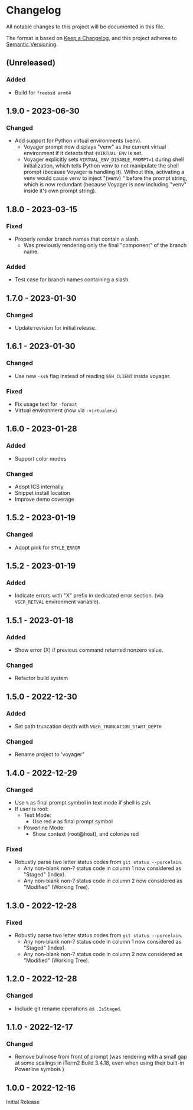 # Changelog
All notable changes to this project will be documented in this file.

The format is based on [Keep a Changelog](https://keepachangelog.com/en/1.0.0/),
and this project adheres to [Semantic Versioning](https://semver.org/spec/v2.0.0.html).

## **(Unreleased)**
### Added
- Build for `freebsd arm64`

## 1.9.0 - 2023-06-30
### Changed
- Add support for Python virtual environments (venv).
    - Voyager prompt now displays "venv" as the current virtual environment if it detects that `$VIRTUAL_ENV` is set.
    - Voyager explicitly sets `VIRTUAL_ENV_DISABLE_PROMPT=1` during shell initialization, which tells Python venv to not manipulate the shell prompt (because Voyager is handling it). Without this, activating a venv would cause venv to inject "(venv) " before the prompt string, which is now redundant (because Voyager is now including "venv" inside it's own prompt string).

## 1.8.0 - 2023-03-15
### Fixed
- Properly render branch names that contain a slash.
    - Was previously rendering only the final "component" of the branch name.
### Added
- Test case for branch names containing a slash.

## 1.7.0 - 2023-01-30
### Changed
- Update revision for initial release.

## 1.6.1 - 2023-01-30
### Changed
- Use new `-ssh` flag instead of reading `SSH_CLIENT` inside voyager.
### Fixed
- Fix usage text for `-format`
- Virtual environment (now via `-virtualenv`)

## 1.6.0 - 2023-01-28
### Added
- Support color modes
### Changed
- Adopt ICS internally
- Snippet install location
- Improve demo coverage

## 1.5.2 - 2023-01-19
### Changed
- Adopt pink for `STYLE_ERROR`

## 1.5.2 - 2023-01-19
### Added
- Indicate errors with "X" prefix in dedicated error section. (via `VGER_RETVAL` environment variable).

## 1.5.1 - 2023-01-18
### Added
- Show error (X) if previous command returned nonzero value.
### Changed
- Refactor build system

## 1.5.0 - 2022-12-30
### Added
- Set path truncation depth with `VGER_TRUNCATION_START_DEPTH`
### Changed
- Rename project to 'voyager"

## 1.4.0 - 2022-12-29
### Changed
- Use `%` as final prompt symbol in text mode if shell is zsh.
- If user is root:
    - Text Mode:
        - Use red `#` as final prompt symbol
    - Powerline Mode:
        - Show context (root@host), and colorize red
### Fixed
- Robustly parse two letter status codes from `git status --porcelain`.
    - Any non-blank non-? status code in column 1 now considered as "Staged" (Index).
    - Any non-blank non-? status code in column 2 now considered as  "Modified" (Working Tree).
## 1.3.0 - 2022-12-28
### Fixed
- Robustly parse two letter status codes from `git status --porcelain`.
    - Any non-blank non-? status code in column 1 now considered as "Staged" (Index).
    - Any non-blank non-? status code in column 2 now considered as  "Modified" (Working Tree).

## 1.2.0 - 2022-12-28
### Changed
- Include git rename operations as `.IsStaged`.

## 1.1.0 - 2022-12-17
### Changed
- Remove bullnose from front of prompt (was rendering with a small gap at some scalings in iTerm2 Build 3.4.18, even when using their built-in Powerline symbols )

## 1.0.0 - 2022-12-16
Initial Release
